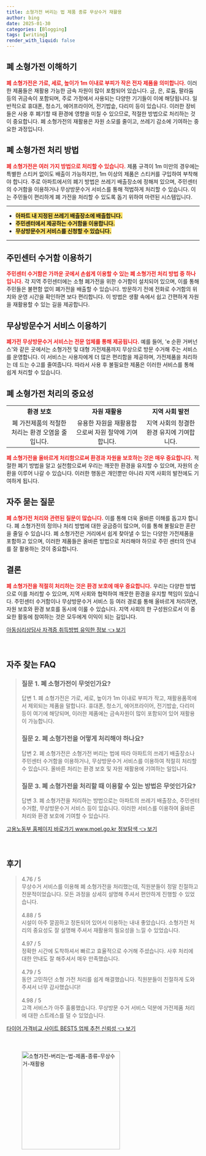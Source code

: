 ```yaml
---
title: 소형가전 버리는 법 제품 종류 무상수거 재활용
author: bing
date: 2025-01-30
categories: [Blogging]
tags: [writing]
render_with_liquid: false
---
```



<h2 id='폐 소형가전 이해하기'>폐 소형가전 이해하기</h2>

<p><b><span style="color: #ee2323;">폐 소형가전은 가로, 세로, 높이가 1m 이내로 부피가 작은 전자 제품을 의미합니다.</span></b> 이러한 제품들은 재활용 가능한 금속 자원이 많이 포함되어 있습니다. 금, 은, 로듐, 팔라듐 등의 귀금속이 포함되며, 주로 가정에서 사용되는 다양한 기기들이 이에 해당됩니다. 일반적으로 휴대폰, 청소기, 에어프라이어, 전기밥솥, 다리미 등이 있습니다. 이러한 장비들은 사용 후 폐기할 때 환경에 영향을 미칠 수 있으므로, 적절한 방법으로 처리하는 것이 중요합니다. 폐 소형가전의 재활용은 자원 소모를 줄이고, 쓰레기 감소에 기여하는 중요한 과정입니다.</p>

<h2 id='폐 소형가전 처리 방법'>폐 소형가전 처리 방법</h2>

<p><b><span style="color: #ee2323;">폐 소형가전은 여러 가지 방법으로 처리할 수 있습니다.</span></b> 제품 규격이 1m 미만의 경우에는 특별한 스티커 없이도 배출이 가능하지만, 1m 이상의 제품은 스티커를 구입하여 부착해야 합니다. 주로 아파트에서의 폐기 방법은 쓰레기 배출장소에 정해져 있으며, 주민센터의 수거함을 이용하거나 무상방문수거 서비스를 통해 적법하게 처리할 수 있습니다. 이는 주민들이 편리하게 폐 가전을 처리할 수 있도록 돕기 위하여 마련된 시스템입니다.</p>

<hr />

<ul>
    <li><b><span style="background-color: #ffe066;">아파트 내 지정된 쓰레기 배출장소에 배출합니다.</span></b></li>
    <li><b><span style="background-color: #ffe066;">주민센터에서 제공하는 수거함을 이용합니다.</span></b></li>
    <li><b><span style="background-color: #ffe066;">무상방문수거 서비스를 신청할 수 있습니다.</span></b></li>
</ul>

<hr />

<h2 id='주민센터 수거함 이용하기'>주민센터 수거함 이용하기</h2>

<p><b><span style="color: #ee2323;">주민센터 수거함은 가까운 곳에서 손쉽게 이용할 수 있는 폐 소형가전 처리 방법 중 하나입니다.</span></b> 각 지역 주민센터에는 소형 폐가전을 위한 수거함이 설치되어 있으며, 이를 통해 주민들은 불편함 없이 폐가전을 배출할 수 있습니다. 방문하기 전에 전화로 수거함의 위치와 운영 시간을 확인하면 보다 편리합니다. 이 방법은 생활 속에서 쉽고 간편하게 자원을 재활용할 수 있는 길을 제공합니다.</p>

<h2 id='무상방문수거 서비스 이용하기'>무상방문수거 서비스 이용하기</h2>

<p><b><span style="color: #ee2323;">폐가전 무상방문수거 서비스는 전문 업체를 통해 제공됩니다.</span></b> 예를 들어, 'e 순환 거버넌스'와 같은 곳에서는 소형가전 및 대형 가전제품까지 무상으로 방문 수거해 주는 서비스를 운영합니다. 이 서비스는 사용자에게 더 많은 편리함을 제공하며, 가전제품을 처리하는 데 드는 수고를 줄여줍니다. 따라서 사용 후 불필요한 제품은 이러한 서비스를 통해 쉽게 처리할 수 있습니다.</p>

<h2 id='폐 소형가전 처리의 중요성'>폐 소형가전 처리의 중요성</h2>

<table>
    <tr>
        <td style="text-align: center; height: 17px;"><b>환경 보호</b></td>
        <td style="text-align: center; height: 17px;"><b>자원 재활용</b></td>
        <td style="text-align: center; height: 17px;"><b>지역 사회 발전</b></td>
    </tr>
    <tr>
        <td style="text-align: center; height: 17px;">폐 가전제품의 적절한 처리는 환경 오염을 줄입니다.</td>
        <td style="text-align: center; height: 17px;">유용한 자원을 재활용함으로써 자원 절약에 기여합니다.</td>
        <td style="text-align: center; height: 17px;">지역 사회의 청결한 환경 유지에 기여합니다.</td>
    </tr>
</table>

<p><b><span style="color: #ee2323;">폐 소형가전을 올바르게 처리함으로써 환경과 자원을 보호하는 것은 매우 중요합니다.</span></b> 적절한 폐기 방법을 알고 실천함으로써 우리는 깨끗한 환경을 유지할 수 있으며, 자원의 순환을 이루어 나갈 수 있습니다. 이러한 행동은 개인뿐만 아니라 지역 사회의 발전에도 기여하게 됩니다.</p>

<h2 id='자주 묻는 질문'>자주 묻는 질문</h2>

<p><b><span style="color: #ee2323;">폐 소형가전 처리와 관련된 질문이 많습니다.</span></b> 이를 통해 더욱 올바른 이해를 돕고자 합니다. 폐 소형가전의 정의나 처리 방법에 대한 궁금증이 많으며, 이를 통해 불필요한 혼란을 줄일 수 있습니다. 폐 소형가전은 거리에서 쉽게 찾아낼 수 있는 다양한 가전제품을 포함하고 있으며, 이러한 제품들은 올바른 방법으로 처리해야 하므로 주민 센터의 안내를 잘 활용하는 것이 중요합니다.</p>

<h2 id='결론'>결론</h2>

<p><b><span style="color: #ee2323;">폐 소형가전을 적절히 처리하는 것은 환경 보호에 매우 중요합니다.</span></b> 우리는 다양한 방법으로 이를 처리할 수 있으며, 지역 사회와 협력하여 깨끗한 환경을 유지할 책임이 있습니다. 주민센터 수거함이나 무상방문수거 서비스 등 여러 경로를 통해 올바르게 처리하면, 자원 보호와 환경 보호를 동시에 이룰 수 있습니다. 지역 사회의 한 구성원으로서 이 중요한 활동에 참여하는 것은 모두에게 이익이 되는 길입니다.</p>


<p><a class="click-button" title="아동심리상담사 자격증 취득방법 유익한 정보" href="https://greenforu.github.io/posts/%EC%95%84%EB%8F%99%EC%8B%AC%EB%A6%AC%EC%83%81%EB%8B%B4%EC%82%AC-%EC%9E%90%EA%B2%A9%EC%A6%9D-%EC%B7%A8%EB%93%9D%EB%B0%A9%EB%B2%95-%EC%9C%A0%EC%9D%B5%ED%95%9C-%EC%A0%95%EB%B3%B4/" rel="dofollow">아동심리상담사 자격증 취득방법 유익한 정보 👈 보기</a></p><br>
<h2 id='자주_찾는_FAQ'>자주 찾는 FAQ</h2>
<div itemscope="" itemtype="https://schema.org/FAQPage"> 
<blockquote> 
<div itemscope="" itemprop="mainEntity" itemtype="https://schema.org/Question"> 
<h3 itemprop="name">질문 1. 폐 소형가전이 무엇인가요?</h3> 
<div itemscope="" itemprop="acceptedAnswer" itemtype="https://schema.org/Answer"> 
<span itemprop="text"> 
<p>답변 1. 폐 소형가전은 가로, 세로, 높이가 1m 이내로 부피가 작고, 재활용품목에서 제외되는 제품을 말합니다. 휴대폰, 청소기, 에어프라이어, 전기밥솥, 다리미 등이 여기에 해당되며, 이러한 제품에는 금속자원이 많이 포함되어 있어 재활용이 가능합니다.</p> 
</span> 
</div> 
</div> 
<div itemscope="" itemprop="mainEntity" itemtype="https://schema.org/Question"> 
<h3 itemprop="name">질문 2. 폐 소형가전을 어떻게 처리해야 하나요?</h3> 
<div itemscope="" itemprop="acceptedAnswer" itemtype="https://schema.org/Answer"> 
<span itemprop="text"> 
<p>답변 2. 폐 소형가전은 소형가전 버리는 법에 따라 아파트의 쓰레기 배출장소나 주민센터 수거함을 이용하거나, 무상방문수거 서비스를 이용하여 적절히 처리할 수 있습니다. 올바른 처리는 환경 보호 및 자원 재활용에 기여하는 일입니다.</p> 
</span> 
</div> 
</div> 
<div itemscope="" itemprop="mainEntity" itemtype="https://schema.org/Question"> 
<h3 itemprop="name">질문 3. 폐 소형가전을 처리할 때 이용할 수 있는 방법은 무엇인가요?</h3> 
<div itemscope="" itemprop="acceptedAnswer" itemtype="https://schema.org/Answer"> 
<span itemprop="text"> 
<p>답변 3. 폐 소형가전을 처리하는 방법으로는 아파트의 쓰레기 배출장소, 주민센터 수거함, 무상방문수거 서비스 등이 있습니다. 이러한 서비스를 이용하여 올바른 처리와 환경 보호에 기여할 수 있습니다.</p> 
</span> 
</div> 
</div> 
</blockquote> 
</div>
<p><a class="click-button" title="고용노동부 홈페이지 바로가기 www.moel.go.kr 정보탐색" href="https://greenforu.github.io/posts/%EA%B3%A0%EC%9A%A9%EB%85%B8%EB%8F%99%EB%B6%80-%ED%99%88%ED%8E%98%EC%9D%B4%EC%A7%80-%EB%B0%94%EB%A1%9C%EA%B0%80%EA%B8%B0-www.moel.go.kr-%EC%A0%95%EB%B3%B4%ED%83%90%EC%83%89/" rel="dofollow">고용노동부 홈페이지 바로가기 www.moel.go.kr 정보탐색 👈 보기</a></p><br>
<h2 id='후기'>후기</h2>
<div itemscope itemtype="https://schema.org/Product">
  <blockquote>
  <div itemprop="review" itemscope itemtype="https://schema.org/Review">
      <div itemprop="reviewRating" itemscope itemtype="https://schema.org/Rating"> <span itemprop="ratingValue">4.76</span> / <span itemprop="bestRating">5</span> </div>
      <span itemprop="reviewBody">무상수거 서비스를 이용해 폐 소형가전을 처리했는데, 직원분들이 정말 친절하고 전문적이었습니다. 모든 과정을 상세히 설명해 주셔서 편안하게 진행할 수 있었습니다.</span>
  </div>
  <br>
  <div itemprop="review" itemscope itemtype="https://schema.org/Review">
      <div itemprop="reviewRating" itemscope itemtype="https://schema.org/Rating"> <span itemprop="ratingValue">4.88</span> / <span itemprop="bestRating">5</span> </div>
      <span itemprop="reviewBody">시설이 아주 깔끔하고 정돈되어 있어서 이용하는 내내 좋았습니다. 소형가전 처리의 중요성도 잘 설명해 주셔서 재활용의 필요성을 느낄 수 있었습니다.</span>
  </div>
  <br>
  <div itemprop="review" itemscope itemtype="https://schema.org/Review">
      <div itemprop="reviewRating" itemscope itemtype="https://schema.org/Rating"> <span itemprop="ratingValue">4.97</span> / <span itemprop="bestRating">5</span> </div>
      <span itemprop="reviewBody">정확한 시간에 도착하셔서 빠르고 효율적으로 수거해 주셨습니다. 사후 처리에 대한 안내도 잘 해주셔서 매우 만족했습니다.</span>
  </div>
  <br>
  <div itemprop="review" itemscope itemtype="https://schema.org/Review">
      <div itemprop="reviewRating" itemscope itemtype="https://schema.org/Rating"> <span itemprop="ratingValue">4.79</span> / <span itemprop="bestRating">5</span> </div>
      <span itemprop="reviewBody">동안 고민하던 소형 가전 처리를 쉽게 해결했습니다. 직원분들이 친절하게 도와주셔서 너무 감사했습니다!</span>
  </div>
  <br>
  <div itemprop="review" itemscope itemtype="https://schema.org/Review">
      <div itemprop="reviewRating" itemscope itemtype="https://schema.org/Rating"> <span itemprop="ratingValue">4.98</span> / <span itemprop="bestRating">5</span> </div>
      <span itemprop="reviewBody">고객 서비스가 아주 훌륭했습니다. 무상방문 수거 서비스 덕분에 가전제품 처리에 대한 스트레스를 덜 수 있었습니다.</span>
  </div>
  </blockquote>
</div>
<p><a class="click-button" title="타이어 가격비교 사이트 BEST5 업체 추천 신뢰성" href="https://greenforu.github.io/posts/%ED%83%80%EC%9D%B4%EC%96%B4-%EA%B0%80%EA%B2%A9%EB%B9%84%EA%B5%90-%EC%82%AC%EC%9D%B4%ED%8A%B8-BEST5-%EC%97%85%EC%B2%B4-%EC%B6%94%EC%B2%9C-%EC%8B%A0%EB%A2%B0%EC%84%B1/" rel="dofollow">타이어 가격비교 사이트 BEST5 업체 추천 신뢰성 👈 보기</a></p><br>
<figure class="image"><img src="https://greenforu.github.io/assets/img/thumbnail/소형가전-버리는-법-제품-종류-무상수거-재활용.webp" alt="소형가전-버리는-법-제품-종류-무상수거-재활용" width="256" height="256"></figure>